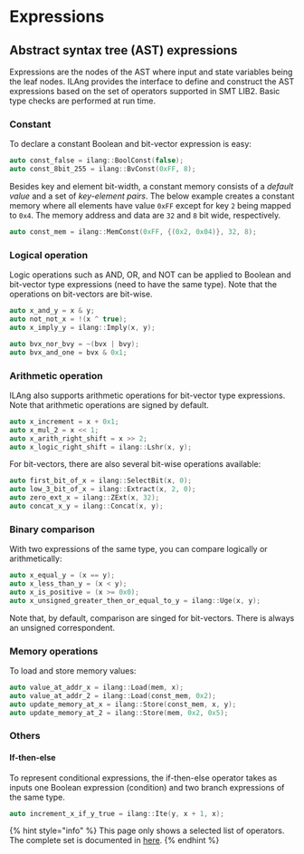 # Expressions

## Abstract syntax tree \(AST\) expressions

Expressions are the nodes of the AST where input and state variables being the leaf nodes. ILAng provides the interface to define and construct the AST expressions based on the set of operators supported in SMT LIB2. Basic type checks are performed at run time. 

### Constant

To declare a constant Boolean and bit-vector expression is easy:

```cpp
auto const_false = ilang::BoolConst(false);
auto const_8bit_255 = ilang::BvConst(0xFF, 8);
```

Besides key and element bit-width, a constant memory consists of a _default value_ and a set of _key-element pairs_. The below example creates a constant memory where all elements have value `0xFF` except for key `2` being mapped to `0x4`. The memory address and data are `32` and `8` bit wide, respectively. 

```cpp
auto const_mem = ilang::MemConst(0xFF, {(0x2, 0x04)}, 32, 8);
```

### Logical operation

Logic operations such as AND, OR, and NOT can be applied to Boolean and bit-vector type expressions \(need to have the same type\). Note that the operations on bit-vectors are bit-wise. 

```cpp
auto x_and_y = x & y;
auto not_not_x = !(x ^ true);
auto x_imply_y = ilang::Imply(x, y);

auto bvx_nor_bvy = ~(bvx | bvy);
auto bvx_and_one = bvx & 0x1;
```

### Arithmetic operation

ILAng also supports arithmetic operations for bit-vector type expressions. Note that arithmetic operations are signed by default. 

```cpp
auto x_increment = x + 0x1; 
auto x_mul_2 = x << 1;
auto x_arith_right_shift = x >> 2;
auto x_logic_right_shift = ilang::Lshr(x, y);
```

For bit-vectors, there are also several bit-wise operations available:

```cpp
auto first_bit_of_x = ilang::SelectBit(x, 0);
auto low_3_bit_of_x = ilang::Extract(x, 2, 0);
auto zero_ext_x = ilang::ZExt(x, 32);
auto concat_x_y = ilang::Concat(x, y);
```

### Binary comparison 

With two expressions of the same type, you can compare logically or arithmetically:

```cpp
auto x_equal_y = (x == y);
auto x_less_than_y = (x < y);
auto x_is_positive = (x >= 0x0);
auto x_unsigned_greater_then_or_equal_to_y = ilang::Uge(x, y);
```

Note that, by default, comparison are singed for bit-vectors. There is always an unsigned correspondent. 

### Memory operations

To load and store memory values:

```cpp
auto value_at_addr_x = ilang::Load(mem, x);
auto value_at_addr_2 = ilang::Load(const_mem, 0x2);
auto update_memory_at_x = ilang::Store(const_mem, x, y);
auto update_memory_at_2 = ilang::Store(mem, 0x2, 0x5);
```

### Others

#### If-then-else

To represent conditional expressions, the if-then-else operator takes as inputs one Boolean expression \(condition\) and two branch expressions of the same type. 

```cpp
auto increment_x_if_y_true = ilang::Ite(y, x + 1, x);
```

{% hint style="info" %}
This page only shows a selected list of operators. The complete set is documented in [here](https://bo-yuan-huang.github.io/ILAng/doxygen-html/cpp__api_8h.html).
{% endhint %}

